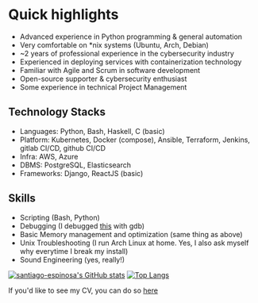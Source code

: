 # Quick highlights

- Advanced experience in Python programming & general automation
- Very comfortable on \*nix systems (Ubuntu, Arch, Debian)
- ~2 years of professional experience in the cybersecurity industry
- Experienced in deploying services with containerization technology
- Familiar with Agile and Scrum in software development
- Open-source supporter & cybersecurity enthusiast
- Some experience in technical Project Management

## Technology Stacks

- Languages: Python, Bash, Haskell, C (basic)
- Platform: Kubernetes, Docker (compose), Ansible, Terraform, Jenkins, gitlab CI/CD, github CI/CD
- Infra: AWS, Azure
- DBMS: PostgreSQL, Elasticsearch
- Frameworks: Django, ReactJS (basic)

## Skills 
- Scripting (Bash, Python)
- Debugging (I debugged [this](https://github.com/santiago-mooser/multi-threaded-samplesort) with gdb)
- Basic Memory management and optimization (same thing as above)
- Unix Troubleshooting (I run Arch Linux at home. Yes, I also ask myself why everytime I break my install)
- Sound Engineering (yes, really!)

[![santiago-espinosa's GitHub stats](https://github-readme-stats.vercel.app/api?username=santiago-mooser&show_icons=true&theme=radical)](https://github.com/santiago-mooser?tab=repositories) [![Top Langs](https://github-readme-stats.vercel.app/api/top-langs/?username=santiago-mooser&theme=radical&layout=compact)](https://github.com/santiago-mooser?tab=repositories)

If you'd like to see my CV, you can do so [here](https://santiago-mooser.com)
